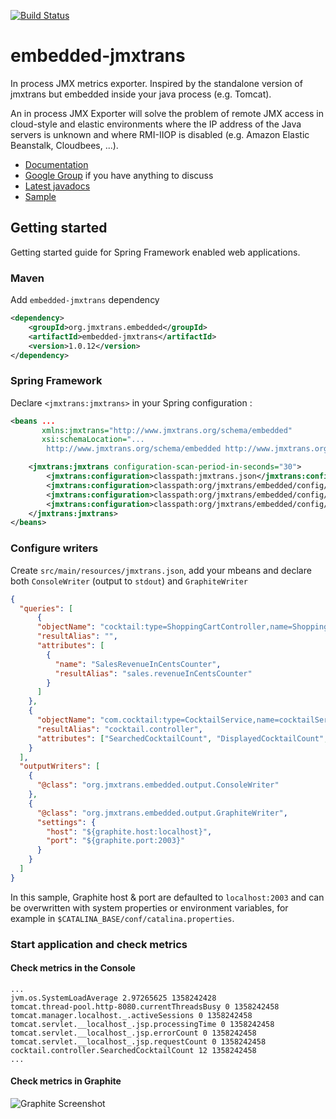 [![Build Status](https://buildhive.cloudbees.com/job/jmxtrans/job/embedded-jmxtrans/badge/icon)](https://buildhive.cloudbees.com/job/jmxtrans/job/embedded-jmxtrans/)

# embedded-jmxtrans

In process JMX metrics exporter. Inspired by the standalone version of jmxtrans but embedded inside your java process (e.g. Tomcat).

An in process JMX Exporter will solve the problem of remote JMX access in cloud-style and elastic environments where the IP address of the Java servers is unknown and where RMI-IIOP is disabled (e.g. Amazon Elastic Beanstalk, Cloudbees, ...).


* [Documentation](https://github.com/jmxtrans/embedded-jmxtrans/wiki)
* [Google Group](https://groups.google.com/forum/#!forum/jmxtrans) if you have anything to discuss
* [Latest javadocs](http://jmxtrans.github.com/embedded-jmxtrans/apidocs/)
* [Sample](https://github.com/jmxtrans/embedded-jmxtrans-samples)

## Getting started

Getting started guide for Spring Framework enabled web applications.

### Maven

Add `embedded-jmxtrans` dependency

```xml
<dependency>
    <groupId>org.jmxtrans.embedded</groupId>
    <artifactId>embedded-jmxtrans</artifactId>
    <version>1.0.12</version>
</dependency>
```

### Spring Framework

Declare `<jmxtrans:jmxtrans>` in your Spring configuration :
```xml
<beans ...
       xmlns:jmxtrans="http://www.jmxtrans.org/schema/embedded"
       xsi:schemaLocation="...
		http://www.jmxtrans.org/schema/embedded http://www.jmxtrans.org/schema/embedded/jmxtrans-1.1.xsd">

    <jmxtrans:jmxtrans configuration-scan-period-in-seconds="30">
        <jmxtrans:configuration>classpath:jmxtrans.json</jmxtrans:configuration>
        <jmxtrans:configuration>classpath:org/jmxtrans/embedded/config/tomcat-6.json</jmxtrans:configuration>
        <jmxtrans:configuration>classpath:org/jmxtrans/embedded/config/jmxtrans-internals.json</jmxtrans:configuration>
        <jmxtrans:configuration>classpath:org/jmxtrans/embedded/config/jvm-sun-hotspot.json</jmxtrans:configuration>
    </jmxtrans:jmxtrans>
</beans>
```

### Configure writers

Create `src/main/resources/jmxtrans.json`, add your mbeans and declare both `ConsoleWriter` (output to `stdout`) and `GraphiteWriter`

```json
{
  "queries": [
      {
      "objectName": "cocktail:type=ShoppingCartController,name=ShoppingCartController",
      "resultAlias": "",
      "attributes": [
        {
          "name": "SalesRevenueInCentsCounter",
          "resultAlias": "sales.revenueInCentsCounter"
        }
      ]
    },
    {
      "objectName": "com.cocktail:type=CocktailService,name=cocktailService",
      "resultAlias": "cocktail.controller",
      "attributes": ["SearchedCocktailCount", "DisplayedCocktailCount", "SendCocktailRecipeCount"]
    }
  ],
  "outputWriters": [
    {
      "@class": "org.jmxtrans.embedded.output.ConsoleWriter"
    },
    {
      "@class": "org.jmxtrans.embedded.output.GraphiteWriter",
      "settings": {
        "host": "${graphite.host:localhost}",
        "port": "${graphite.port:2003}"
      }
    }
  ]
}
```

In this sample, Graphite host & port are defaulted to `localhost:2003` and can be overwritten with system properties or environment variables, for example in `$CATALINA_BASE/conf/catalina.properties`.

### Start application and check metrics

#### Check metrics in the Console

```
...
jvm.os.SystemLoadAverage 2.97265625 1358242428
tomcat.thread-pool.http-8080.currentThreadsBusy 0 1358242458
tomcat.manager.localhost._.activeSessions 0 1358242458
tomcat.servlet.__localhost_.jsp.processingTime 0 1358242458
tomcat.servlet.__localhost_.jsp.errorCount 0 1358242458
tomcat.servlet.__localhost_.jsp.requestCount 0 1358242458
cocktail.controller.SearchedCocktailCount 12 1358242458
...
```

#### Check metrics in Graphite

![Graphite Screenshot](https://raw.github.com/wiki/jmxtrans/embedded-jmxtrans/img/graphite-screenshot-basic.png)



